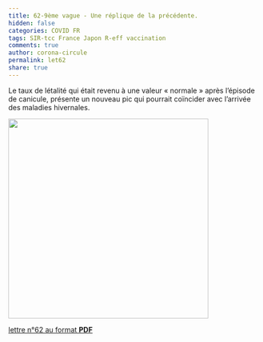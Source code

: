 ```yaml
---
title: 62-9ème vague - Une réplique de la précédente.
hidden: false
categories: COVID FR
tags: SIR-tcc France Japon R-eff vaccination
comments: true
author: corona-circule
permalink: let62
share: true
---
```


<link rel="stylesheet" href="../assets/css/style.css">

Le taux de létalité qui était revenu à une valeur « normale » après l’épisode de canicule, présente un nouveau pic qui pourrait coïncider avec l’arrivée des maladies hivernales.<br/>

<img src='/lettres/images/img-62.png' width='400px'/>

[lettre n°62 au format __PDF__](/lettres/resources/pdf/lettre-62.pdf)

